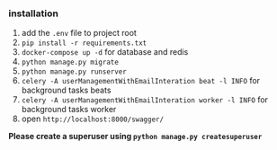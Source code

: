 ### installation

1. add the `.env` file to project root
2. `pip install -r requirements.txt`
3. `docker-compose up -d` for database and redis
4. `python manage.py migrate`
5. `python manage.py runserver`
6. `celery -A userManagementWithEmailInteration beat -l INFO` for background tasks beats
7. `celery -A userManagementWithEmailInteration worker -l INFO` for background tasks worker
8. open `http://localhost:8000/swagger/`

**Please create a superuser using `python manage.py createsuperuser`**